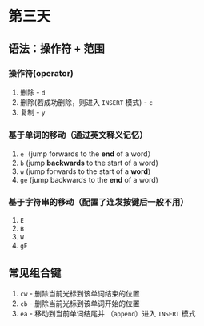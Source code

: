 # 第三天

## 语法：操作符 + 范围

### 操作符(operator)

1. 删除 - `d`
2. 删除(若成功删除，则进入 `INSERT` 模式) - `c`
3. 复制 - `y`

### 基于单词的移动（通过英文释义记忆）

1. `e`（jump forwards to the **end** of a word）
2. `b` (jump **backwards** to the start of a word)
3. `w` (jump forwards to the start of a **word**)
4. `ge` (jump backwards to the **end** of a word)

### 基于字符串的移动（配置了连发按键后一般不用）

1. `E`
2. `B`
3. `W`
4. `gE`

## 常见组合键

1. `cw` - 删除当前光标到该单词结束的位置
2. `cb` - 删除当前光标到该单词开始的位置
3. `ea` - 移动到当前单词结尾并 （`append`）进入 `INSERT` 模式

